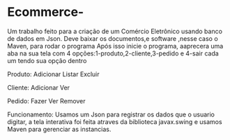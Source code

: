 # Ecommerce-
Um trabalho feito para a criação de um Comércio Eletrônico usando banco de dados em Json.
Deve baixar os documentos,e software ,nesse caso o Maven, para rodar o programa
Após isso inicie o programa, aaprecera uma aba na sua tela com 4 opções:1-produto,2-cliente,3-pedido e 4-sair
cada um tendo sua opção dentro

Produto:
Adicionar
Listar
Excluir

Cliente:
Adicionar
Ver

Pedido:
Fazer
Ver
Remover

Funcionamento:
Usamos um Json para registrar os dados que o usuario digitar, a tela interativa foi feita atraves da biblioteca javax.swing e usamos Maven para gerenciar as instancias.
